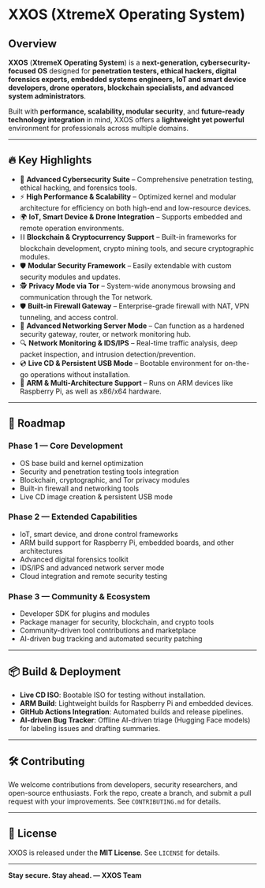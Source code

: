 # XXOS (XtremeX Operating System)

## Overview
**XXOS** (**XtremeX Operating System**) is a **next-generation, cybersecurity-focused OS** designed for **penetration testers, ethical hackers, digital forensics experts, embedded systems engineers, IoT and smart device developers, drone operators, blockchain specialists, and advanced system administrators**.

Built with **performance, scalability, modular security**, and **future-ready technology integration** in mind, XXOS offers a **lightweight yet powerful** environment for professionals across multiple domains.

---

## 🔥 Key Highlights
- 🔐 **Advanced Cybersecurity Suite** – Comprehensive penetration testing, ethical hacking, and forensics tools.
- ⚡ **High Performance & Scalability** – Optimized kernel and modular architecture for efficiency on both high-end and low-resource devices.
- 🌍 **IoT, Smart Device & Drone Integration** – Supports embedded and remote operation environments.
- ⛓ **Blockchain & Cryptocurrency Support** – Built-in frameworks for blockchain development, crypto mining tools, and secure cryptographic modules.
- 🛡 **Modular Security Framework** – Easily extendable with custom security modules and updates.
- 🕵️ **Privacy Mode via Tor** – System-wide anonymous browsing and communication through the Tor network.
- 🛡 **Built-in Firewall Gateway** – Enterprise-grade firewall with NAT, VPN tunneling, and access control.
- 📡 **Advanced Networking Server Mode** – Can function as a hardened security gateway, router, or network monitoring hub.
- 🔍 **Network Monitoring & IDS/IPS** – Real-time traffic analysis, deep packet inspection, and intrusion detection/prevention.
- 💿 **Live CD & Persistent USB Mode** – Bootable environment for on-the-go operations without installation.
- 📱 **ARM & Multi-Architecture Support** – Runs on ARM devices like Raspberry Pi, as well as x86/x64 hardware.

---

## 🚀 Roadmap

### Phase 1 — Core Development
- OS base build and kernel optimization
- Security and penetration testing tools integration
- Blockchain, cryptographic, and Tor privacy modules
- Built-in firewall and networking tools
- Live CD image creation & persistent USB mode

### Phase 2 — Extended Capabilities
- IoT, smart device, and drone control frameworks
- ARM build support for Raspberry Pi, embedded boards, and other architectures
- Advanced digital forensics toolkit
- IDS/IPS and advanced network server mode
- Cloud integration and remote security testing

### Phase 3 — Community & Ecosystem
- Developer SDK for plugins and modules
- Package manager for security, blockchain, and crypto tools
- Community-driven tool contributions and marketplace
- AI-driven bug tracking and automated security patching

---

## 📦 Build & Deployment
- **Live CD ISO**: Bootable ISO for testing without installation.
- **ARM Build**: Lightweight builds for Raspberry Pi and embedded devices.
- **GitHub Actions Integration**: Automated builds and release pipelines.
- **AI-driven Bug Tracker**: Offline AI-driven triage (Hugging Face models) for labeling issues and drafting summaries.

---

## 🛠 Contributing
We welcome contributions from developers, security researchers, and open-source enthusiasts.
Fork the repo, create a branch, and submit a pull request with your improvements. See `CONTRIBUTING.md` for details.

---

## 📜 License
XXOS is released under the **MIT License**. See `LICENSE` for details.

---

**Stay secure. Stay ahead. — XXOS Team**
